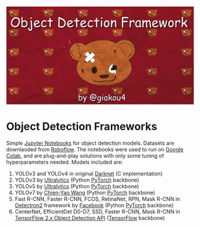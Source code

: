 <p align="center">
  <img src="https://raw.githubusercontent.com/giakou4/detection/main/bg.jpg?token=GHSAT0AAAAAAB2B56O36QYP7K4ZQAUGDOD4Y2PWHDA">
</p>

# Object Detection Frameworks

Simple [Jupyter Notebooks](https://jupyter.org/) for object detection models. Datasets are downlaoded from [Roboflow](https://roboflow.com/). The notebooks were used to run on [Google Colab](https://colab.research.google.com/), and are plug-and-play solutions with only some tuning of hyperparameters needed.
Models included are:
1. YOLOv3 and YOLOv4 in original [Darknet](https://pjreddie.com/darknet/yolo/) (C implementation)
2. YOLOv3 by [Ultralytics](https://github.com/ultralytics/yolov3) (Python [PyTorch](https://pytorch.org/) backbone)
3. YOLOv5 by [Ultralytics](https://github.com/ultralytics/yolov5) (Python [PyTorch](https://pytorch.org/) backbone)
4. YOLOv7 by [Chien-Yao Wang](https://github.com/WongKinYiu/yolov7) (Python [PyTorch](https://pytorch.org/) backbone)
5. Fast R-CNN, Faster R-CNN, FCOS, RetinaNet, RPN, Mask R-CNN in [Detectron2](https://github.com/facebookresearch/detectron2) framework by [Facebook](https://www.facebook.com/) (Python [PyTorch](https://pytorch.org/) backbone)
6. CenterNet, EfficientDet D0-D7, SSD, Faster R-CNN, Mask R-CNN in [TensorFlow 2.x Object Detection API](https://blog.tensorflow.org/2020/07/tensorflow-2-meets-object-detection-api.html) ([TensorFlow](https://www.tensorflow.org/) backbone)
